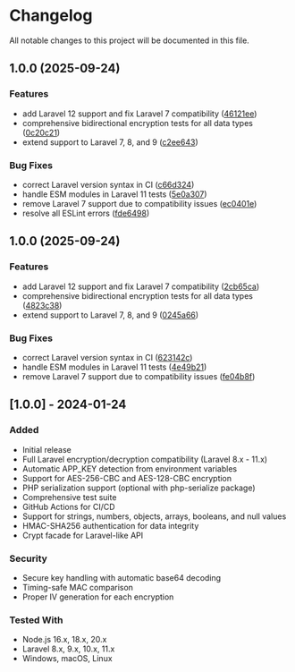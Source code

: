 # Changelog

All notable changes to this project will be documented in this file.

## 1.0.0 (2025-09-24)


### Features

* add Laravel 12 support and fix Laravel 7 compatibility ([46121ee](https://github.com/Rene-Roscher/laravel-node-encryption/commit/46121ee7ff475443145b30c81b590e5caf195fcb))
* comprehensive bidirectional encryption tests for all data types ([0c20c21](https://github.com/Rene-Roscher/laravel-node-encryption/commit/0c20c2130602e487c2536ab55878cce20f047d2b))
* extend support to Laravel 7, 8, and 9 ([c2ee643](https://github.com/Rene-Roscher/laravel-node-encryption/commit/c2ee64320847e98b4d5b0a3535329a7e7798dbf6))


### Bug Fixes

* correct Laravel version syntax in CI ([c66d324](https://github.com/Rene-Roscher/laravel-node-encryption/commit/c66d324f253c79f24d16b797b1d06929ae76110a))
* handle ESM modules in Laravel 11 tests ([5e0a307](https://github.com/Rene-Roscher/laravel-node-encryption/commit/5e0a30758fe24274067b2219dfa5a6e2ea6c1625))
* remove Laravel 7 support due to compatibility issues ([ec0401e](https://github.com/Rene-Roscher/laravel-node-encryption/commit/ec0401ea664d40067e9060021e1a1e1cc306732d))
* resolve all ESLint errors ([fde6498](https://github.com/Rene-Roscher/laravel-node-encryption/commit/fde64988db701f96e85e444d7d41b281361b529d))

## 1.0.0 (2025-09-24)


### Features

* add Laravel 12 support and fix Laravel 7 compatibility ([2cb65ca](https://github.com/Rene-Roscher/laravel-node-encryption/commit/2cb65ca5f2ed7398c2ffa51d05e9334cbe2c1964))
* comprehensive bidirectional encryption tests for all data types ([4823c38](https://github.com/Rene-Roscher/laravel-node-encryption/commit/4823c38f4dddcaf8f217e9a5dff667066b2eeac5))
* extend support to Laravel 7, 8, and 9 ([0245a66](https://github.com/Rene-Roscher/laravel-node-encryption/commit/0245a6617f2d267e6e67f86cc27eedda56d86584))


### Bug Fixes

* correct Laravel version syntax in CI ([623142c](https://github.com/Rene-Roscher/laravel-node-encryption/commit/623142cf4609d25df9ea9ddc2cc5d389e959f406))
* handle ESM modules in Laravel 11 tests ([4e49b21](https://github.com/Rene-Roscher/laravel-node-encryption/commit/4e49b21b5524fbf1222acb64f3b4de3039bb810e))
* remove Laravel 7 support due to compatibility issues ([fe04b8f](https://github.com/Rene-Roscher/laravel-node-encryption/commit/fe04b8fa8c0149144a54f4797302d1fe15ffaba8))

## [1.0.0] - 2024-01-24

### Added
- Initial release
- Full Laravel encryption/decryption compatibility (Laravel 8.x - 11.x)
- Automatic APP_KEY detection from environment variables
- Support for AES-256-CBC and AES-128-CBC encryption
- PHP serialization support (optional with php-serialize package)
- Comprehensive test suite
- GitHub Actions for CI/CD
- Support for strings, numbers, objects, arrays, booleans, and null values
- HMAC-SHA256 authentication for data integrity
- Crypt facade for Laravel-like API

### Security
- Secure key handling with automatic base64 decoding
- Timing-safe MAC comparison
- Proper IV generation for each encryption

### Tested With
- Node.js 16.x, 18.x, 20.x
- Laravel 8.x, 9.x, 10.x, 11.x
- Windows, macOS, Linux

